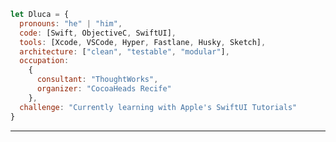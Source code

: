 ```javascript
let Dluca = { 
  pronouns: "he" | "him",
  code: [Swift, ObjectiveC, SwiftUI],
  tools: [Xcode, VSCode, Hyper, Fastlane, Husky, Sketch],
  architecture: ["clean", "testable", "modular"],
  occupation: 
    {
      consultant: "ThoughtWorks",
      organizer: "CocoaHeads Recife"
    },
  challenge: "Currently learning with Apple's SwiftUI Tutorials"
}
```

---
<!--
**gabrieldluca/gabrieldluca** is a ✨ _special_ ✨ repository because its `README.md` (this file) appears on your GitHub profile.

Here are some ideas to get you started:

- 🔭 I’m currently working on ...
- 🌱 I’m currently learning ...
- 👯 I’m looking to collaborate on ...
- 🤔 I’m looking for help with ...
- 💬 Ask me about ...
- 📫 How to reach me: ...
- 😄 Pronouns: ...
- ⚡ Fun fact: ...
-->
